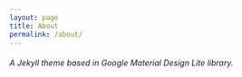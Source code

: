 ```yaml
---
layout: page
title: About
permalink: /about/
---
```

###### A Jekyll theme based in Google Material Design Lite library.

